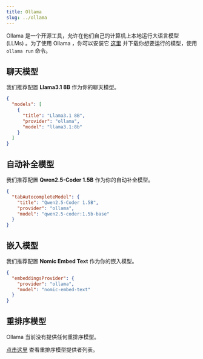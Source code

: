 ```yaml
---
title: Ollama
slug: ../ollama
---
```


Ollama 是一个开源工具，允许在他们自己的计算机上本地运行大语言模型 (LLMs) 。为了使用 Ollama ，你可以安装它 [这里](https://ollama.ai/download) 并下载你想要运行的模型，使用 `ollama run` 命令。

## 聊天模型

我们推荐配置 **Llama3.1 8B** 作为你的聊天模型。

```json title="config.json"
{
  "models": [
    {
      "title": "Llama3.1 8B",
      "provider": "ollama",
      "model": "llama3.1:8b"
    }
  ]
}
```

## 自动补全模型

我们推荐配置 **Qwen2.5-Coder 1.5B** 作为你的自动补全模型。

```json title="config.json"
{
  "tabAutocompleteModel": {
    "title": "Qwen2.5-Coder 1.5B",
    "provider": "ollama",
    "model": "qwen2.5-coder:1.5b-base"
  }
}
```

## 嵌入模型

我们推荐配置 **Nomic Embed Text** 作为你的嵌入模型。

```json title="config.json"
{
  "embeddingsProvider": {
    "provider": "ollama",
    "model": "nomic-embed-text"
  }
}
```

## 重排序模型

Ollama 当前没有提供任何重排序模型。

[点击这里](../../model-types/reranking.md) 查看重排序模型提供者列表。
